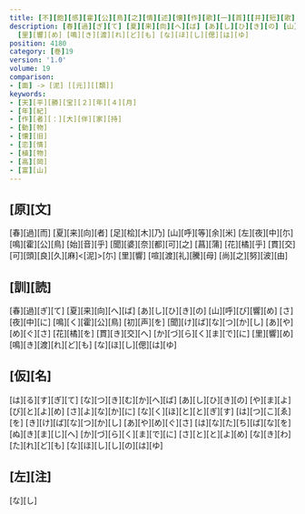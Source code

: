 ```yaml
---
title: [不][飽][感][霍][公][鳥][之][情][述][懐][作][歌][一][首][[并][短][歌]]
description: [春][過][ぎ][て] [夏][来][向][へ][ば] [あ][し][ひ][き][の] [山][呼][び][響][め] [さ][夜][中][に] [鳴][く][霍][公][鳥] [初][声][を] [聞][け][ば][な][つ][か][し] [あ][や][め][ぐ][さ] [花][橘][を] [貫][き][交][へ] [か][づ][ら][く][ま][で][に]
  [里][響][め] [鳴][き][渡][れ][ど][も] [な][ほ][し][偲][は][ゆ]
position: 4180
category: [巻]19
version: '1.0'
volume: 19
comparison:
- [面] -> [泥] [[元]][[類]]
keywords:
- [天][平][勝][宝][２][年][４][月]
- [年][紀]
- [作][者][：][大][伴][家][持]
- [動][物]
- [懐][旧]
- [恋][情]
- [植][物]
- [高][岡]
- [富][山]
---
```


## [原][文]

[春][過][而] [夏][来][向][者] [足][桧][木][乃] [山][呼][等][余][米] [左][夜][中][尓] [鳴][霍][公][鳥] [始][音][乎] [聞][婆][奈][都][可][之] [菖][蒲] [花][橘][乎] [貫][交] [可][頭][良][久][麻]<[泥]>[尓] [里][響] [喧][渡][礼][騰][母] [尚][之][努][波][由]

## [訓][読]

[春][過][ぎ][て] [夏][来][向][へ][ば] [あ][し][ひ][き][の] [山][呼][び][響][め] [さ][夜][中][に] [鳴][く][霍][公][鳥] [初][声][を] [聞][け][ば][な][つ][か][し] [あ][や][め][ぐ][さ] [花][橘][を] [貫][き][交][へ] [か][づ][ら][く][ま][で][に] [里][響][め] [鳴][き][渡][れ][ど][も] [な][ほ][し][偲][は][ゆ]

## [仮][名]

[は][る][す][ぎ][て] [な][つ][き][む][か][へ][ば] [あ][し][ひ][き][の] [や][ま][よ][び][と][よ][め] [さ][よ][な][か][に] [な][く][ほ][と][と][ぎ][す] [は][つ][こ][ゑ][を] [き][け][ば][な][つ][か][し] [あ][や][め][ぐ][さ] [は][な][た][ち][ば][な][を] [ぬ][き][ま][じ][へ] [か][づ][ら][く][ま][で][に] [さ][と][と][よ][め] [な][き][わ][た][れ][ど][も] [な][ほ][し][し][の][は][ゆ]

## [左][注]

[な][し]

